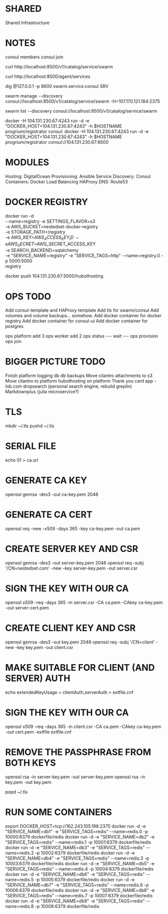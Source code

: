 SHARED
======

Shared Infrastructure



NOTES
=====


consul members
consul join <ip>

curl http://localhost:8500/v1/catalog/service/swarm

curl http://localhost:8500/agent/services

dig @127.0.0.1 -p 8600 swarm.service.consul SRV



swarm manage --discovery consul://localhost:8500/v1/catalog/service/swarm -H=107.170.121.184:2375

swarm list --discovery consul://localhost:8500/v1/catalog/service/swarm

docker -H 104.131.230.67:4243 run -d -e "DOCKER_HOST=104.131.230.67:4243" -h $HOSTNAME progrium/registrator consul:
docker -H 104.131.230.67:4243 run -d -e "DOCKER_HOST=104.131.230.67:4243" -h $HOSTNAME progrium/registrator consul://104.131.230.67:8500


MODULES
=======

Hosting: DigitalOcean
Provisioning: Ansible
Service Discovery: Consul
Containers: Docker
Load Balancing HAProxy
DNS: Route53


DOCKER REGISTRY
===============

docker run -d \
        --name=registry
        -e SETTINGS_FLAVOR=s3 \
        -e AWS_BUCKET=nestedset-docker-registry \
        -e STORAGE_PATH=/registry \
        -e AWS_KEY=$AWS_ACCESS_KEY_ID \
        -e AWS_SECRET=$AWS_SECRET_ACCESS_KEY \
        -e SEARCH_BACKEND=sqlalchemy \
        -e "SERVICE_NAME=registry" 
        -e "SERVICE_TAGS=http" 
        --name=registry.0
        -p 5000:5000 \
        registry


docker push 104.131.230.67:5000/hubothosting


OPS TODO
========
Add consul-template and HAProxy template
Add tls for swarm/consul
Add volumes and volume backups... somehow.
Add docker container for docker registry
Add docker container for consul-ui
Add docker container for postgres


ops platform add 3
ops worker add 2
ops status
--- wait ---
ops provision
ops join




BIGGER PICTURE TODO
===================

Finish platform
  logging
  db
  db backups
Move cilantro attachments to s3
Move cilantro to platform
hubothosting on platform
Thank you card app - lob.com
dropsearch (personal search engine, rebuild greplin)
Markdownplus (julia microservice?)





TLS
===

mkdir ~/.tls
pushd ~/.tls

# SERIAL FILE
echo 01 > ca.srl
# GENERATE CA KEY
openssl genrsa -des3 -out ca-key.pem 2048
# GENERATE CA CERT
openssl req -new -x509 -days 365 -key ca-key.pem -out ca.pem

# CREATE SERVER KEY AND CSR
openssl genrsa -des3 -out server-key.pem 2048
openssl req -subj '/CN=nestedset.com' -new -key server-key.pem -out server.csr
# SIGN THE KEY WITH OUR CA
openssl x509 -req -days 365 -in server.csr -CA ca.pem -CAkey ca-key.pem -out server-cert.pem

# CREATE CLIENT KEY AND CSR
openssl genrsa -des3 -out key.pem 2048
openssl req -subj '/CN=client' -new -key key.pem -out client.csr
# MAKE SUITABLE FOR CLIENT (AND SERVER) AUTH
echo extendedKeyUsage = clientAuth,serverAuth > extfile.cnf
# SIGN THE KEY WITH OUR CA
openssl x509 -req -days 365 -in client.csr -CA ca.pem -CAkey ca-key.pem -out cert.pem -extfile extfile.cnf

# REMOVE THE PASSPHRASE FROM BOTH KEYS
openssl rsa -in server-key.pem -out server-key.pem
openssl rsa -in key.pem -out key.pem

popd ~/.tls


RUN SOME CONTAINERS
===================

export DOCKER_HOST=tcp://162.243.105.198:2375
docker run -d -e "SERVICE_NAME=db1" -e "SERVICE_TAGS=redis" --name=redis.0 -p 10000:6379 dockerfile/redis
docker run -d -e "SERVICE_NAME=db2" -e "SERVICE_TAGS=redis" --name=redis.1 -p 10001:6379 dockerfile/redis
docker run -d -e "SERVICE_NAME=db3" -e "SERVICE_TAGS=redis" --name=redis.2 -p 10002:6379 dockerfile/redis
docker run -d -e "SERVICE_NAME=db4" -e "SERVICE_TAGS=redis" --name=redis.3 -p 10003:6379 dockerfile/redis
docker run -d -e "SERVICE_NAME=db5" -e "SERVICE_TAGS=redis" --name=redis.4 -p 10004:6379 dockerfile/redis
docker run -d -e "SERVICE_NAME=db6" -e "SERVICE_TAGS=redis" --name=redis.5 -p 10005:6379 dockerfile/redis
docker run -d -e "SERVICE_NAME=db7" -e "SERVICE_TAGS=redis" --name=redis.6 -p 10006:6379 dockerfile/redis
docker run -d -e "SERVICE_NAME=db8" -e "SERVICE_TAGS=redis" --name=redis.7 -p 10007:6379 dockerfile/redis
docker run -d -e "SERVICE_NAME=db9" -e "SERVICE_TAGS=redis" --name=redis.8 -p 10008:6379 dockerfile/redis

